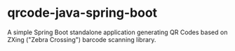 # qrcode-java-spring-boot
A simple Spring Boot standalone application generating QR Codes based on ZXing ("Zebra Crossing") barcode scanning library.

